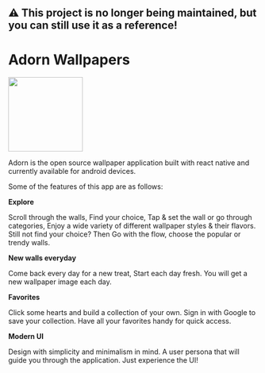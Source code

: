 ⚠️ This project is no longer being maintained, but you can still use it as a reference!
-----
# Adorn Wallpapers
[<img src="https://upload.wikimedia.org/wikipedia/commons/thumb/7/78/Google_Play_Store_badge_EN.svg/2560px-Google_Play_Store_badge_EN.svg.png" width="150">](https://play.google.com/store/apps/details?id=com.adorn)

Adorn is the open source wallpaper application built with react native and currently available for android devices. 

Some of the features of this app are as follows:

**Explore**

Scroll through the walls, Find your choice, Tap & set the wall or go through categories, Enjoy a wide variety of different wallpaper styles & their flavors. Still not find your choice? Then Go with the flow, choose the popular or trendy walls.

**New walls everyday**

Come back every day for a new treat, Start each day fresh. You will get a new wallpaper image each day. 

**Favorites**

Click some hearts and build a collection of your own. Sign in with Google to save your collection. Have all your favorites handy for quick access.

**Modern UI**

Design with simplicity and minimalism in mind. A user persona that will guide you through the application. Just experience the UI!
